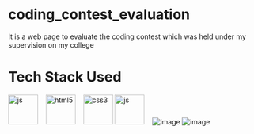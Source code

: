 # coding_contest_evaluation
It is a web page to evaluate the coding contest which was held under my supervision on my college


# Tech Stack Used
<a><img src="icons/js.svg" aign="left" height="60" width="60" alt="js"></a>&nbsp;&nbsp;&nbsp;
<a><img src="icons/html5.png" aign="left" height="60" width="60" alt="html5"></a>&nbsp;&nbsp;&nbsp;
<a><img src="icons/css3.png" aign="left" height="60" width="60" alt="css3"></a>
<a><img src="![image](https://github.com/Om-Shankar-Thakur/coding_contest_evaluation/assets/102334161/6506df29-d3db-43b2-b81e-c97565d10b99)" aign="left" height="60" width="60" alt="js"></a>&nbsp;&nbsp;&nbsp;
![image](https://github.com/Om-Shankar-Thakur/coding_contest_evaluation/assets/102334161/d4819715-3896-4b59-af30-2e66a3fc6231)
![image](https://github.com/Om-Shankar-Thakur/coding_contest_evaluation/assets/102334161/46cf920c-9dde-4531-ab53-f83828b65c31)
